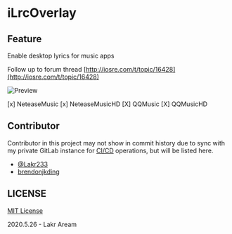 # iLrcOverlay

## Feature

Enable desktop lyrics for music apps

Follow up to forum thread [http://iosre.com/t/topic/16428](http://iosre.com/t/topic/16428)

![Preview](https://moreinfo.thebigboss.org/moreinfo/neteasemusiclyricsoverlay1.jpg)

[x] NeteaseMusic
[x] NeteaseMusicHD
[X] QQMusic
[X] QQMusicHD

## Contributor
Contributor in this project may not show in commit history due to sync with my private GitLab instance for [CI/CD](https://lab.qaq.wiki/Lakr233/ilrcoverlay/pipelines) operations, but will be listed here.

- [@Lakr233](https://twitter.com/Lakr233)
- [brendonjkding](https://github.com/brendonjkding)

## LICENSE

[MIT License](./LICENSE)

2020.5.26 - Lakr Aream